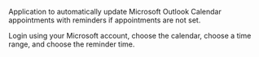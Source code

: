 Application to automatically update Microsoft Outlook Calendar appointments with reminders if appointments are not set.

Login using your Microsoft account, choose the calendar, choose a time range, and choose the reminder time.
